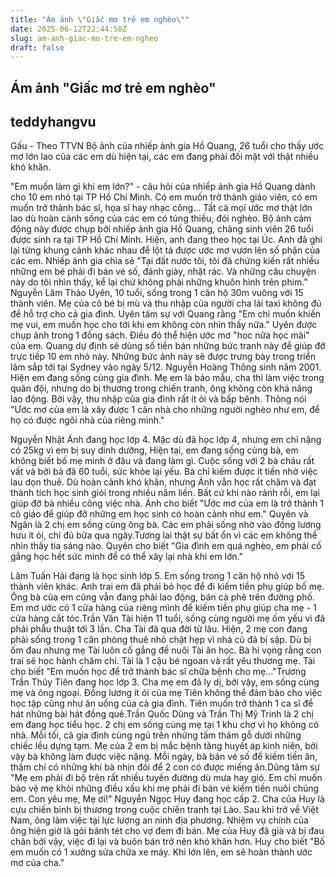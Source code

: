 ```yaml
---
title: "Ám ảnh \"Giấc mơ trẻ em nghèo\""
date: 2025-06-12T22:44:58Z
slug: am-anh-giac-mo-tre-em-ngheo
draft: false
---
```


## Ám ảnh "Giấc mơ trẻ em nghèo"

## teddyhangvu

Gấu - Theo TTVN
Bộ ảnh của nhiếp ảnh gia Hồ Quang, 26 tuổi cho thấy ước mơ lớn lao của các em dù hiện tại, các em đang phải đối mặt với thật nhiều khó khăn.

"Em muốn làm gì khi em lớn?" - câu hỏi của nhiếp ảnh gia Hồ Quang dành cho 10 em nhỏ tại TP Hồ Chí Minh. Có em muốn trở thành giáo viên, có em muốn trở thành bác sĩ, họa sĩ hay nhạc công... Tất cả mọi ước mơ thật lớn lao dù hoàn cảnh sống của các em có túng thiếu, đói nghèo. 
Bộ ảnh cảm động này được chụp bởi nhiếp ảnh gia Hồ Quang, chàng sinh viên 26 tuổi được sinh ra tại TP Hồ Chí Minh. Hiện, anh đang theo học tại Úc. Anh đã ghi lại từng khung cảnh khác nhau để lột tả được ước mơ vươn lên số phận của các em.
Nhiếp ảnh gia chia sẻ "Tại đất nước tôi, tôi đã chứng kiến rất nhiều những em bé phải đi bán vé số, đánh giày, nhặt rác. Và những câu chuyện này do tôi nhìn thấy, kể lại chứ không phải những khuôn hình trên phim."
Nguyễn Lâm Thảo Uyên, 10 tuổi, sống trong 1 căn hộ 30m vuông với 15 thành viên. Mẹ của cô bé bị mù và thu nhập của người cha lái taxi không đủ để hỗ trợ cho cả gia đình. Uyên tâm sự với Quang rằng "Em chỉ muốn khiến mẹ vui, em muốn học cho tới khi em không còn nhìn thấy nữa." Uyên được chụp ảnh trong 1 đống sách. Điều đó thể hiện ước mơ "học nữa học mãi" của em.
Quang dự định sẽ dùng số tiền bán những bức tranh này để giúp đỡ trực tiếp 10 em nhỏ này. Những bức ảnh này sẽ được trưng bày trong triển lãm sắp tới tại Sydney vào ngày 5/12. Nguyễn Hoàng Thông sinh năm 2001. Hiện em đang sống cùng gia đình. Mẹ em là bảo mẫu, cha thì làm việc trong quân đội, nhưng do bị thương trong chiến tranh, ông không còn khả năng lao động. Bởi vậy, thu nhập của gia đình rất ít ỏi và bấp bênh. Thông nói "Ước mơ của em là xây được 1 căn nhà cho những người nghèo như em, để họ có được ngôi nhà của riêng mình."

Nguyễn Nhật Ánh đang học lớp 4. Mặc dù đã học lớp 4, nhưng em chỉ nặng có 25kg vì em bị suy dinh dưỡng, Hiện tại, em đang sống cùng bà, em không biết bố mẹ mình ở đâu và đang làm gì. Cuộc sống với 2 bà cháu rất vất vả bởi bà đã 60 tuổi, sức khỏe lại yếu. Bà chỉ kiếm được ít tiền nhờ việc lau dọn thuê. Dù hoàn cảnh khó khăn, nhưng Ánh vẫn học rất chăm và đạt thành tích học sinh giỏi trong nhiều năm liền. Bất cứ khi nào rảnh rỗi, em lại giúp đỡ bà nhiều công việc nhà. Ánh cho biết "Ước mơ của em là trở thành 1 cô giáo để giúp đỡ những em học sinh có hoàn cảnh như em."
Quyên và Ngân là 2 chị em sống cùng ông bà. Các em phải sống nhờ vào đồng lương hưu ít ỏi, chỉ đủ bữa qua ngày.Tương lai thật sự bất ổn vì các em không thể nhìn thấy tia sáng nào. Quyên cho biết "Gia đình em quá nghèo, em phải cố gắng học hết sức mình để có thể xây lại nhà khi em lớn."


Lâm Tuấn Hải đang là học sinh lớp 5. Em sống trong 1 căn hộ nhỏ với 15 thành viên khác. Anh trai em đã phải bỏ học để đi kiếm tiền phụ giúp bố mẹ. Ông bà của em cũng vẫn đang phải lao động, bán cà phê trên đường phố. Em mơ ước có 1 cửa hàng của riêng mình để kiếm tiền phụ giúp cha mẹ - 1 cửa hàng cắt tóc.Trần Văn Tài hiện 11 tuổi, sống cùng người mẹ ốm yếu vì đã phải phẫu thuật tới 3 lần. Cha Tài đã qua đời từ lâu. Hiện, 2 mẹ con đang phải sống trong 1 căn phòng thuê nhỏ chật hẹp vì nhà cũ đã bị sập. Dù bị ốm đau nhưng mẹ Tài luôn cố gắng để nuôi Tài ăn học. Bà hi vọng rằng con trai sẽ học hành chăm chỉ. Tài là 1 cậu bé ngoan và rất yêu thương mẹ.
Tài cho biết "Em muốn học để trở thành bác sĩ chữa bệnh cho mẹ..."Trương Trần Thủy Tiên đang học lớp 3. Cha mẹ em đã ly dị, bởi vậy, em sống cùng mẹ và ông ngoại. Đồng lương ít ỏi của mẹ Tiên không thể đảm bảo cho việc học tập cũng như ăn uống của cả gia đình. Tiên muốn trở thành 1 ca sĩ để hát những bài hát đồng quê.Trần Quốc Dũng và Trần Thị Mỹ Trinh  là 2 chị em đang học tiểu học. 2 chị em sống cùng mẹ tại 1 khu chợ vì họ không có nhà. Mỗi tối, cả gia đình cùng ngủ trên những tấm thảm gỗ dưới những chiếc lều dựng tạm. Mẹ của 2 em bị mắc bệnh tăng huyết áp kinh niên, bởi vậy bà không làm được việc nặng. Mỗi ngày, bà bán vé số để kiếm tiền ăn, thậm chí có những khi bà nhịn đói để 2 con có được miếng ăn.Dũng tâm sự "Mẹ em phải đi bộ trên rất nhiều tuyến đường dù mưa hay gió. Em chỉ muốn bảo vệ mẹ khỏi những điều xấu khi mẹ phải đi bán vé kiếm tiền nuôi chúng em. Con yêu mẹ, Mẹ ơi!"
Nguyễn Ngọc Huy đang học cấp 2. Cha của Huy là cựu chiến binh bị thương trong cuộc chiến tranh tại Lào. Sau khi trở về Việt Nam, ông làm việc tại lực lượng an ninh địa phương. Nhiệm vụ chính của ông hiện giờ là gói bánh tét cho vợ đem đi bán. Mẹ của Huy đã già và bị đau chân bởi vậy, việc đi lại và buôn bán trở nên khó khăn hơn.
Huy cho biết "Bố em muốn có 1 xưởng sửa chữa xe máy. Khi lớn lên, em sẽ hoàn thành ước mơ của cha."